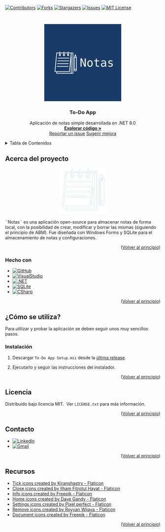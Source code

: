 <a name="readme-top"></a>
[![Contributors][contributors-shield]][contributors-url]
[![Forks][forks-shield]][forks-url]
[![Stargazers][stars-shield]][stars-url]
[![Issues][issues-shield]][issues-url]
[![MIT License][license-shield]][license-url]



<!-- LOGO -->
<br />
<div style="text-align: center;">
  <a href="https://github.com/rafajaime/to-do-app">
    <p align="center">
  <img src="https://github.com/rafajaime/to-do-app/blob/main/imagenes/Notas.png?raw=true" alt="Logo" width="250" height="250">
    </p>
  </a>

<h3 align="center">To-Do App</h3>

  <p align="center">
    Aplicación de notas simple desarrollada en .NET 8.0
    <br />
    <a href="https://github.com/rafajaime/to-do-app/tree/main/To-Do%20App"><strong>Explorar código »</strong></a>
    <br />
    <a href="https://github.com/rafajaime/to-do-app/issues/new?labels=bug&template=bug-report---.md">Reportar un issue</a>
    <a href="https://github.com/rafajaime/to-do-app/issues/new?labels=enhancement&template=feature-request---.md">Sugerir mejora</a>
	<br />
  </p>
</div>



<!-- TDC -->
<details>
  <summary>Tabla de Contenidos</summary>
  <ol>
    <li>
      <a href="#Acerca-del-proyecto">Acerca del proyecto</a>
      <ul>
        <li><a href="#Hecho con">Hecho con</a></li>
      </ul>
    </li>
    <li>
      <a href="#¿Cómo se utiliza?">¿Cómo se utiliza?</a>
      <ul>
        <li><a href="#Instalación">Instalación</a></li>
      </ul>
    </li>
    <li><a href="#Licencia">Licencia</a></li>
    <li><a href="#Contacto">Contacto</a></li>
    <li><a href="#Recursos">Recursos</a></li>
  </ol>
</details>



<!-- ABOUT -->
## Acerca del proyecto

<div style="text-align: center;">
      <p align="center">
  <img src="https://github.com/rafajaime/to-do-app/blob/main/imagenes/notas_intro1.png?raw=true" width="150" height="150" />
    </p>
<div/>

<div style= "text-align:left;">
¨Notas¨ es una aplicación open-source para almacenar notas de forma local, con la posibilidad de crear, modificar y borrar las mismas (siguiendo el principio de ABM).
Fue diseñada con Windows Forms y SQLite para el almacenamiento de notas y configuraciones.
<p align="right">(<a href="#readme-top">Volver al principio</a>)</p>



### Hecho con

* [![GitHub][github-shield]][github-url]
* [![VisualStudio][visualstudio-shield]][visualstudio-url]
* [![.NET][.net-shield]][.net-url]
* [![SQLite][sqlite-shield]][sqlite-url]
* [![CSharp][csharp-shield]][csharp-url]

<p align="right">(<a href="#readme-top">Volver al principio</a>)</p>



<!-- USAGE -->
## ¿Cómo se utiliza?
Para utilizar y probar la aplicación se deben seguir unos muy sencillos pasos.
### Instalación

1. Descargar `To-Do App Setup.msi` desde la [última release](https://github.com/rafajaime/to-do-app/releases/latest).

2. Ejecutarlo y seguir las instrucciones del instalador.

<p align="right">(<a href="#readme-top">Volver al principio</a>)</p>

<!-- LICENCE -->
## Licencia

Distribuido bajo licencia MIT. &nbsp;Ver `LICENSE.txt` para más información.

<p align="right">(<a href="#readme-top">Volver al principio</a>)</p>



<!-- CONTACT -->
## Contacto

* [![LinkedIn][linkedin-shield]][linkedin-url]
* [![Gmail][gmail-shield]][gmail-url]

<p align="right">(<a href="#readme-top">Volver al principio</a>)</p>


<!-- RESOURCES -->
## Recursos

* <a href="https://www.flaticon.com/free-icons/tick" title="tick icons">Tick icons created by Kiranshastry - Flaticon</a>
* []()<a href="https://www.flaticon.com/free-icons/close" title="close icons">Close icons created by Ilham Fitrotul Hayat - Flaticon</a>
* []()<a href="https://www.flaticon.com/free-icons/info" title="info icons">Info icons created by Freepik - Flaticon</a>
* []()<a href="https://www.flaticon.com/free-icons/home" title="home icons">Home icons created by Dave Gandy - Flaticon</a>
* []()<a href="https://www.flaticon.com/free-icons/settings" title="settings icons">Settings icons created by Pixel perfect - Flaticon</a>
* []()<a href="https://www.flaticon.com/free-icons/remove" title="remove icons">Remove icons created by Royyan Wijaya - Flaticon</a>
* []()<a href="https://www.flaticon.com/free-icons/document" title="document icons">Document icons created by Freepik - Flaticon</a>


<p align="right">(<a href="#readme-top">Volver al principio</a>)</p>
</div>
<!-- MARKDOWN BADGES -->
<!-- https://github.com/Ileriayo/markdown-badges -->


[contributors-shield]: https://img.shields.io/github/contributors/rafajaime/to-do-app.svg?style=for-the-badge
[contributors-url]: https://github.com/rafajaime/to-do-app/graphs/contributors
[forks-shield]: https://img.shields.io/github/forks/rafajaime/to-do-app.svg?style=for-the-badge
[forks-url]: https://github.com/rafajaime/to-do-app/network/members
[stars-shield]: https://img.shields.io/github/stars/rafajaime/to-do-app.svg?style=for-the-badge
[stars-url]: https://github.com/rafajaime/to-do-app/stargazers
[issues-shield]: https://img.shields.io/github/issues/rafajaime/to-do-app.svg?style=for-the-badge
[issues-url]: https://github.com/rafajaime/to-do-app/issues
[license-shield]: https://img.shields.io/github/license/rafajaime/to-do-app.svg?style=for-the-badge
[license-url]: https://github.com/rafajaime/to-do-app/blob/master/LICENSE.txt
[linkedin-shield]: https://img.shields.io/badge/-LinkedIn-black.svg?style=for-the-badge&logo=linkedin&colorB=555
[linkedin-url]: https://linkedin.com/in/rafael-jaime
[gmail-shield]: https://img.shields.io/badge/Gmail-D14836?style=for-the-badge&logo=gmail&logoColor=white
[gmail-url]: mailto:jaimerafael.pp@gmail.com


[github-url]: https://github.com/
[github-shield]: https://img.shields.io/badge/github-%23121011.svg?style=for-the-badge&logo=github&logoColor=white
[visualstudio-url]: https://visualstudio.microsoft.com/es/
[visualstudio-shield]: https://img.shields.io/badge/Visual%20Studio-5C2D91.svg?style=for-the-badge&logo=visual-studio&logoColor=white
[.net-url]: https://dotnet.microsoft.com/es-es/learn/dotnet/what-is-dotnet
[.net-shield]: https://img.shields.io/badge/.NET-5C2D91?style=for-the-badge&logo=.net&logoColor=white
[sqlite-url]: https://www.sqlite.org/
[sqlite-shield]: https://img.shields.io/badge/sqlite-%2307405e.svg?style=for-the-badge&logo=sqlite&logoColor=white
[csharp-url]: https://es.wikipedia.org/wiki/C_Sharp
[csharp-shield]: https://img.shields.io/badge/c%23-%23239120.svg?style=for-the-badge&logo=csharp&logoColor=white
